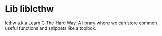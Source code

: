 # Lib liblcthw
lcthw a.k.a Learn C The Hard Way.
A library where we can store common useful functions and snippets like a toolbox.